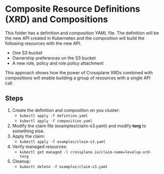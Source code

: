 # Composite Resource Definitions (XRD) and Compositions

This folder has a definition and composition YAML file. The definition will be the new API created in Kubernetes
and the composition will build the following resources with the new API.

* One S3 bucket
* Ownership preferences on the S3 bucket
* A new role, policy and role policy attachment

This approach shows how the power of Crossplane XRDs combined with compositions will enable building a group of resources
with a single API call.

## Steps
1. Create the definition and composition on you cluster: 
   * `kubectl apply -f defintion.yaml`
   * `kubectl apply -f composition.yaml`
2. Modify the claim file (examples/claim-s3.yaml) and modify **torg** to something else.
3. Apply the claim:
   * `kubectl apply -f examples/claim-s3.yaml`
4. Verify managed resources: 
   * `kubectl get managed -l crossplane.io/claim-name=levelup-xrd-torg`
5. Cleanup:
   * `kubectl delete -f examples/claim-s3.yaml`